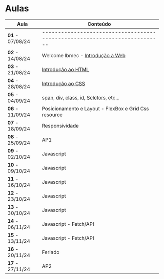 # Aulas

| Aula                         | Conteúdo                                                                  |
| ---------------------------- | -------------------------------------------------------------------------- |
| __01__ - 07/08/24    | -------------------------------------------------------------------------- |
| __02__ - 14/08/24     | Welcome Ibmec - [Introdução a Web](/docs/assets/Aulas/01_Introducao_WEB.pdf) |
| __03__ - 21/08/24     | [Introdução ao HTML](/docs/assets/Aulas/02_Introducao_HTML.pdf)           |
| __04__ - 28/08/24     | [Introdução ao CSS](/docs/assets/Aulas/03_Introducao_CSS.pdf)             |
| __05__ - 04/09/24     | [span](https://www.w3schools.com/tags/tag_span.asp), [div](https://www.w3schools.com/html/html_div.asp), [class](https://www.w3schools.com/html/html_classes.asp), [id](https://www.w3schools.com/html/html_id.asp), [Selctors](https://www.w3schools.com/css/css_selectors.asp), etc...                                              |
| __06__ - 11/09/24     | Posicionamento e Layout - FlexBox e Grid Css resource                                              |
| __07__ - 18/09/24     | Responsividade                                          |
| __08__ - 25/09/24     | AP1                                                     |
| __09__ - 02/10/24     | Javascript                                              |
| __10__ - 09/10/24     | Javascript                                              |
| __11__ - 16/10/24     | Javascript                                              |
| __12__ - 23/10/24     | Javascript                                              |
| __13__ - 30/10/24     | Javascript                                              |
| __14__ - 06/11/24     | Javascript - Fetch/API                                  |
| __15__ - 13/11/24     | Javascript - Fetch/API                                  |
| __16__ - 20/11/24     | Feriado                                                 |
| __17__ - 27/11/24     | AP2                                                     |
